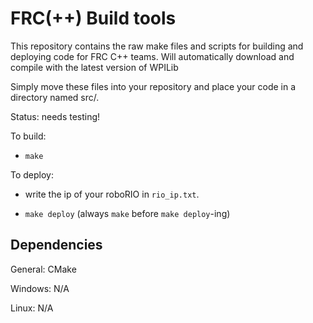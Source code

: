 # FRC(++) Build tools

This repository contains the raw make files and scripts for building and deploying code for FRC C++ teams. Will automatically download and compile with the latest version of WPILib

Simply move these files into your repository and place your code in a directory named src/.

Status: needs testing!

To build:

* `make`

To deploy:

* write the ip of your roboRIO in `rio_ip.txt`.

* `make deploy` (always `make` before `make deploy`-ing)

## Dependencies

General: 
  CMake

Windows:
  N/A
  
Linux: 
  N/A
